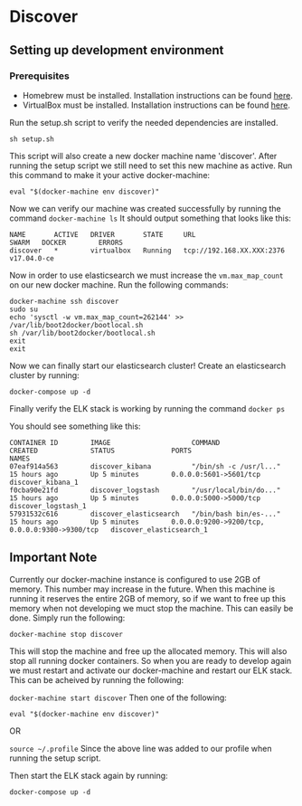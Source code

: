 # Discover

## Setting up development environment

### Prerequisites 
* Homebrew must be installed. Installation instructions can be found [here](https://brew.sh/).
* VirtualBox must be installed. Installation instructions can be found [here](https://www.virtualbox.org/wiki/Downloads).

Run the setup.sh script to verify the needed dependencies are installed.

`sh setup.sh`

This script will also create a new docker machine name 'discover'.
After running the setup script we still need to set this new machine as active.
Run this command to make it your active docker-machine:

`eval "$(docker-machine env discover)"`

Now we can verify our machine was created successfully by running the command `docker-machine ls`
It should output something that looks like this:

```
NAME       ACTIVE   DRIVER       STATE     URL                         SWARM   DOCKER        ERRORS
discover   *        virtualbox   Running   tcp://192.168.XX.XXX:2376           v17.04.0-ce
```

Now in order to use elasticsearch we must increase the `vm.max_map_count` on our new docker machine.
Run the following commands:

```
docker-machine ssh discover
sudo su
echo 'sysctl -w vm.max_map_count=262144' >> /var/lib/boot2docker/bootlocal.sh
sh /var/lib/boot2docker/bootlocal.sh
exit
exit
```

Now we can finally start our elasticsearch cluster!
Create an elasticsearch cluster by running:

`docker-compose up -d`

Finally verify the ELK stack is working by running the command `docker ps`

You should see something like this:

```
CONTAINER ID        IMAGE                    COMMAND                  CREATED             STATUS              PORTS                                            NAMES
07eaf914a563        discover_kibana          "/bin/sh -c /usr/l..."   15 hours ago        Up 5 minutes        0.0.0.0:5601->5601/tcp                           discover_kibana_1
f0cba90e21fd        discover_logstash        "/usr/local/bin/do..."   15 hours ago        Up 5 minutes        0.0.0.0:5000->5000/tcp                           discover_logstash_1
57931532c616        discover_elasticsearch   "/bin/bash bin/es-..."   15 hours ago        Up 5 minutes        0.0.0.0:9200->9200/tcp, 0.0.0.0:9300->9300/tcp   discover_elasticsearch_1
```

## Important Note

Currently our docker-machine instance is configured to use 2GB of memory. This number may increase in the future. When this machine is running it reserves the entire 2GB of memory, so if we want to free up this memory when not developing we muct stop the machine. This can easily be done. Simply run the following:

`docker-machine stop discover`

This will stop the machine and free up the allocated memory. This will also stop all running docker containers. So when you
are ready to develop again we must restart and activate our docker-machine and restart our ELK stack. This can be acheived by running the following:

`docker-machine start discover`
Then one of the following:

`eval "$(docker-machine env discover)"`

OR

`source ~/.profile` Since the above line was added to our profile when running the setup script.

Then start the ELK stack again by running:

`docker-compose up -d`

